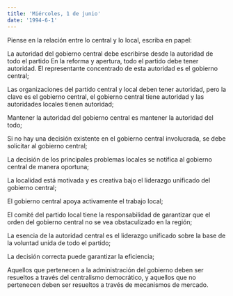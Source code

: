 ```yaml
---
title: 'Miércoles, 1 de junio'
date: '1994-6-1'
---
```


Piense en la relación entre lo central y lo local, escriba en papel:

La autoridad del gobierno central debe escribirse desde la autoridad de todo el partido En la reforma y apertura, todo el partido debe tener autoridad. El representante concentrado de esta autoridad es el gobierno central;

Las organizaciones del partido central y local deben tener autoridad, pero la clave es el gobierno central, el gobierno central tiene autoridad y las autoridades locales tienen autoridad;

Mantener la autoridad del gobierno central es mantener la autoridad del todo;

Si no hay una decisión existente en el gobierno central involucrada, se debe solicitar al gobierno central;

La decisión de los principales problemas locales se notifica al gobierno central de manera oportuna;

La localidad está motivada y es creativa bajo el liderazgo unificado del gobierno central;

El gobierno central apoya activamente el trabajo local;

El comité del partido local tiene la responsabilidad de garantizar que el orden del gobierno central no se vea obstaculizado en la región;

La esencia de la autoridad central es el liderazgo unificado sobre la base de la voluntad unida de todo el partido;

La decisión correcta puede garantizar la eficiencia;

Aquellos que pertenecen a la administración del gobierno deben ser resueltos a través del centralismo democrático, y aquellos que no pertenecen deben ser resueltos a través de mecanismos de mercado.

